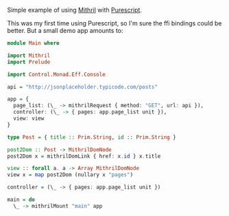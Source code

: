 Simple example of using [Mithril](http://mithril.js.org/) with [Purescript](http://www.purescript.org/).

This was my first time using Purescript, so I'm sure the ffi bindings
could be better. But a small demo app amounts to:

```haskell
module Main where

import Mithril
import Prelude

import Control.Monad.Eff.Console

api = "http://jsonplaceholder.typicode.com/posts"

app = {
  page_list: (\_ -> mithrilRequest { method: "GET", url: api }),
  controller: (\_ -> { pages: app.page_list unit }),
  view: view
}

type Post = { title :: Prim.String, id :: Prim.String }

post2Dom :: Post -> MithrilDomNode
post2Dom x = mithrilDomLink { href: x.id } x.title

view :: forall a. a -> Array MithrilDomNode
view x = map post2Dom (nullary x "pages")

controller = (\_ -> { pages: app.page_list unit })

main = do
  \_ -> mithrilMount "main" app
```

